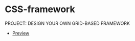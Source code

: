 # CSS-framework
PROJECT: DESIGN YOUR OWN GRID-BASED FRAMEWORK
- [Preview](https://anna-myzukina.github.io/CSS-framework/)
